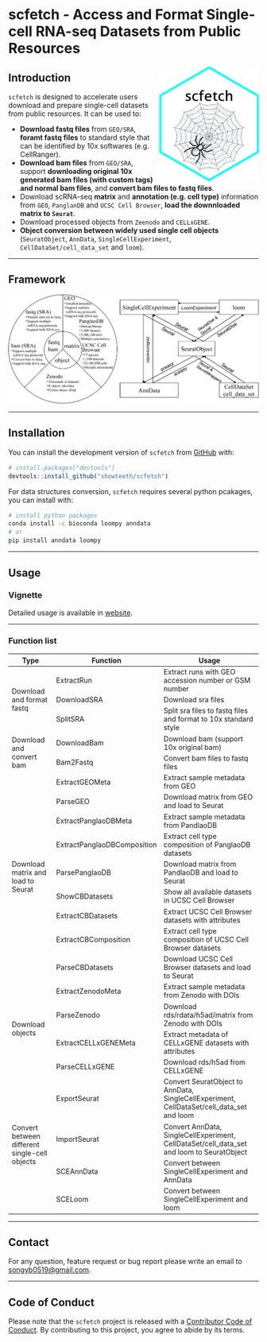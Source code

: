 
# scfetch - Access and Format Single-cell RNA-seq Datasets from Public Resources 

<img src = "man/figures/scfetch.png" align = "right" width = "200"/>

## Introduction

`scfetch` is designed to accelerate users download and prepare single-cell datasets from public resources. It can be used to:

* **Download fastq files** from `GEO/SRA`, **foramt fastq files** to standard style that can be identified by 10x softwares (e.g. CellRanger).
* **Download bam files** from `GEO/SRA`, support **downloading original 10x generated bam files (with custom tags) and normal bam files**, and **convert bam files to fastq files**.
* Download scRNA-seq **matrix** and **annotation (e.g. cell type)** information from `GEO`, `PanglanDB` and `UCSC Cell Browser`, **load the downnloaded matrix to `Seurat`**.
* Download processed objects from `Zeenodo` and `CELLxGENE`.
* **Object conversion between widely used single cell objects** (`SeuratObject`, `AnnData`, `SingleCellExperiment`, `CellDataSet/cell_data_set` and `loom`).

<hr />

## Framework

<div align="center">
<img src="man/figures/scfetch_workflow.png"  title="scfetch_framework"  alt="scfetch_framework" />
</div>

<hr />

## Installation

You can install the development version of `scfetch` from [GitHub](https://github.com/showteeth/scfetch) with:

``` r
# install.packages("devtools")
devtools::install_github("showteeth/scfetch")
```

For data structures conversion, `scfetch` requires several python pcakages, you can install with:

``` bash
# install python packages
conda install -c bioconda loompy anndata
# or
pip install anndata loompy
```

<hr />

## Usage
### Vignette
Detailed usage is available in [website](https://showteeth.github.io/scfetch/).

<hr />

### Function list

<table>
<thead>
  <tr>
    <th>Type</th>
    <th>Function</th>
    <th>Usage</th>
  </tr>
</thead>
<tbody>
  <tr>
    <td rowspan="3">Download and format fastq</td>
    <td>ExtractRun</td>
    <td>Extract runs with GEO accession number or GSM number</td>
  </tr>
  <tr>
    <td>DownloadSRA</td>
    <td>Download sra files</td>
  </tr>
  <tr>
    <td>SplitSRA</td>
    <td>Split sra files to fastq files and format to 10x standard style</td>
  </tr>
  <tr>
    <td rowspan="2">Download and convert bam</td>
    <td>DownloadBam</td>
    <td>Download bam (support 10x original bam)</td>
  </tr>
  <tr>
    <td>Bam2Fastq</td>
    <td>Convert bam files to fastq files</td>
  </tr>
  <tr>
    <td rowspan="9">Download matrix and load to Seurat </td>
    <td>ExtractGEOMeta</td>
    <td>Extract sample metadata from GEO</td>
  </tr>
  <tr>
    <td>ParseGEO</td>
    <td>Download matrix from GEO and load to Seurat</td>
  </tr>
  <tr>
    <td>ExtractPanglaoDBMeta</td>
    <td>Extract sample metadata from PandlaoDB</td>
  </tr>
  <tr>
    <td>ExtractPanglaoDBComposition</td>
    <td>Extract cell type composition of PanglaoDB datasets</td>
  </tr>
  <tr>
    <td>ParsePanglaoDB</td>
    <td>Download matrix from PandlaoDB and load to Seurat</td>
  </tr>
  <tr>
    <td>ShowCBDatasets</td>
    <td>Show all available datasets in UCSC Cell Browser</td>
  </tr>
  <tr>
    <td>ExtractCBDatasets</td>
    <td>Extract UCSC Cell Browser datasets with attributes</td>
  </tr>
  <tr>
    <td>ExtractCBComposition</td>
    <td>Extract cell type composition of UCSC Cell Browser datasets</td>
  </tr>
  <tr>
    <td>ParseCBDatasets</td>
    <td>Download UCSC Cell Browser datasets and load to Seurat</td>
  </tr>
  <tr>
    <td rowspan="4">Download objects</td>
    <td>ExtractZenodoMeta</td>
    <td>Extract sample metadata from Zenodo with DOIs</td>
  </tr>
  <tr>
    <td>ParseZenodo</td>
    <td>Download rds/rdata/h5ad/matrix from Zenodo with DOIs</td>
  </tr>
  <tr>
    <td>ExtractCELLxGENEMeta</td>
    <td>Extract metadata of CELLxGENE datasets with attributes</td>
  </tr>
  <tr>
    <td>ParseCELLxGENE</td>
    <td>Download rds/h5ad from CELLxGENE</td>
  </tr>
  <tr>
    <td rowspan="4">Convert between different single-cell objects</td>
    <td>ExportSeurat</td>
    <td>Convert SeuratObject to AnnData, SingleCellExperiment, CellDataSet/cell_data_set and loom</td>
  </tr>
  <tr>
    <td>ImportSeurat</td>
    <td>Convert AnnData, SingleCellExperiment, CellDataSet/cell_data_set and loom to SeuratObject</td>
  </tr>
  <tr>
    <td>SCEAnnData</td>
    <td>Convert between SingleCellExperiment and AnnData</td>
  </tr>
  <tr>
    <td>SCELoom</td>
    <td>Convert between SingleCellExperiment and loom</td>
  </tr>
</tbody>
</table>

<hr />

## Contact
For any question, feature request or bug report please write an email to [songyb0519@gmail.com](songyb0519@gmail.com).

<hr />

## Code of Conduct
  
Please note that the `scfetch` project is released with a [Contributor Code of Conduct](https://contributor-covenant.org/version/2/1/CODE_OF_CONDUCT.html). By contributing to this project, you agree to abide by its terms.

<br />


